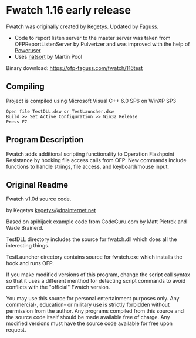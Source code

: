 # Fwatch 1.16 early release

Fwatch was originally created by [Kegetys](http://www.kegetys.fi/). Updated by [Faguss](https://ofp-faguss.com/).

* Code to report listen server to the master server was taken from OFPReportListenServer by Pulverizer and was improved with the help of [Poweruser](https://github.com/Poweruser)
* Uses [natsort](https://github.com/sourcefrog/natsort) by Martin Pool

Binary download: https://ofp-faguss.com/fwatch/116test

## Compiling

Project is compiled using Microsoft Visual C++ 6.0 SP6 on WinXP SP3

```
Open file TestDLL.dsw or TestLauncher.dsw
Build >> Set Active Configuration >> Win32 Release
Press F7
```

## Program Description

Fwatch adds additional scripting functionality to Operation Flashpoint Resistance by hooking file access calls from OFP. New commands include functions to handle strings, file access, and keyboard/mouse input. 

## Original Readme

Fwatch v1.0d source code.

by Kegetys <kegetys@dnainternet.net>

Based on apihijack example code from CodeGuru.com by Matt Pietrek and Wade Brainerd. 



TestDLL directory includes the source for fwatch.dll which does all the interesting things.

TestLauncher directory contains source for fwatch.exe which installs the hook and runs OFP.



If you make modified versions of this program, change the script call syntax so that it uses a different menthod for detecting script commands to avoid conflicts with the "official" Fwatch version. 



You may use this source for personal entertainment purposes only. Any commercial-, education- or military use is strictly forbidden without permission from the author. Any programs compiled from this source and the source code itself should be made available free of charge. Any modified versions must have the source code available for free upon request.



